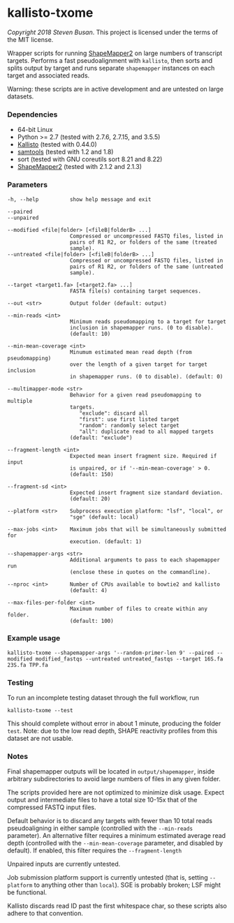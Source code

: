 # kallisto-txome
*Copyright 2018 Steven Busan*. This project is licensed under the terms of the 
MIT license.

Wrapper scripts for running [ShapeMapper2](https://github.com/Weeks-UNC/shapemapper2) 
on large numbers of transcript targets. Performs a fast
pseudoalignment with `kallisto`, then sorts and splits output by target and runs
separate `shapemapper` instances on each target and associated reads.

Warning: these scripts are in active development and are untested
on large datasets.


### Dependencies

- 64-bit Linux
- Python >= 2.7 (tested with 2.7.6, 2.7.15, and 3.5.5)
- [Kallisto](https://pachterlab.github.io/kallisto/) (tested with 0.44.0)
- [samtools](http://www.htslib.org/) (tested with 1.2 and 1.8)
- sort (tested with GNU coreutils sort 8.21 and 8.22)
- [ShapeMapper2]() (tested with 2.1.2 and 2.1.3)


### Parameters

    -h, --help          show help message and exit

    --paired
    --unpaired

    --modified <file|folder> [<fileB|folderB> ...] 
                        Compressed or uncompressed FASTQ files, listed in
                        pairs of R1 R2, or folders of the same (treated
                        sample).
    --untreated <file|folder> [<fileB|folderB> ...]
                        Compressed or uncompressed FASTQ files, listed in
                        pairs of R1 R2, or folders of the same (untreated
                        sample).

    --target <target1.fa> [<target2.fa> ...]
                        FASTA file(s) containing target sequences.

    --out <str>         Output folder (default: output)

    --min-reads <int>
                        Minimum reads pseudomapping to a target for target
                        inclusion in shapemapper runs. (0 to disable).
                        (default: 10)

    --min-mean-coverage <int>
                        Minumum estimated mean read depth (from pseudomapping)
                        over the length of a given target for target inclusion
                        in shapemapper runs. (0 to disable). (default: 0)

    --multimapper-mode <str>
                        Behavior for a given read pseudomapping to multiple
                        targets. 
                           "exclude": discard all
                           "first": use first listed target
                           "random": randomly select target
                           "all": duplicate read to all mapped targets
                        (default: "exclude")

    --fragment-length <int>
                        Expected mean insert fragment size. Required if input
                        is unpaired, or if '--min-mean-coverage' > 0.
                        (default: 150)

    --fragment-sd <int>
                        Expected insert fragment size standard deviation.
                        (default: 20)

    --platform <str>    Subprocess execution platform: "lsf", "local", or
                        "sge" (default: local)

    --max-jobs <int>    Maximum jobs that will be simultaneously submitted for
                        execution. (default: 1)

    --shapemapper-args <str>
                        Additional arguments to pass to each shapemapper run
                        (enclose these in quotes on the commandline).

    --nproc <int>       Number of CPUs available to bowtie2 and kallisto
                        (default: 4)

    --max-files-per-folder <int>
                        Maximum number of files to create within any folder.
                        (default: 100)


### Example usage

    kallisto-txome --shapemapper-args '--random-primer-len 9' --paired --modified modified_fastqs --untreated untreated_fastqs --target 16S.fa 23S.fa TPP.fa


### Testing

To run an incomplete testing dataset through the full workflow, run

    kallisto-txome --test

This should complete without error in about 1 minute, producing
the folder `test`. Note: due to the low read depth, 
SHAPE reactivity profiles from this dataset are not usable.


### Notes

Final shapemapper outputs will be located in `output/shapemapper`,
inside arbitrary subdirectories to avoid large numbers of files
in any given folder.

The scripts provided here are not optimized to minimize disk usage. Expect
output and intermediate files to have a total size 10-15x that of the
compressed FASTQ input files.

Default behavior is to discard any targets with fewer than 10
total reads pseudoaligning in either sample (controlled with
the `--min-reads` parameter). An alternative filter requires
a minimum estimated average read depth (controlled with the
`--min-mean-coverage` parameter, and disabled by default). If
enabled, this filter requires the `--fragment-length`

Unpaired inputs are currently untested.

Job submission platform support is currently untested (that is, 
setting `--platform` to anything other than `local`).
SGE is probably broken; LSF might be functional.

Kallisto discards read ID past the first whitespace char, so
these scripts also adhere to that convention. 

